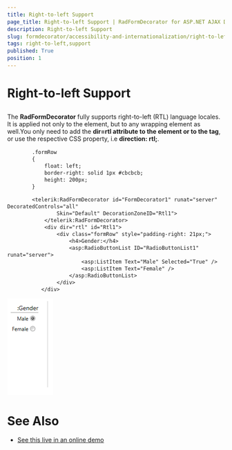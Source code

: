 ```yaml
---
title: Right-to-left Support
page_title: Right-to-left Support | RadFormDecorator for ASP.NET AJAX Documentation
description: Right-to-left Support
slug: formdecorator/accessibility-and-internationalization/right-to-left-support
tags: right-to-left,support
published: True
position: 1
---
```


# Right-to-left Support



## 

The **RadFormDecorator** fully supports right-to-left (RTL) language locales. It is applied not only to the<body> element, but to any wrapping element as well.You only need to add the **dir=rtl attribute to the element or to the <body> tag**, or use the respective CSS property, i.e **direction: rtl;**.

````ASPNET
	    .formRow
	    {
	        float: left;
	        border-right: solid 1px #cbcbcb;
	        height: 200px;
	    }
````



````ASPNET
	    <telerik:RadFormDecorator id="FormDecorator1" runat="server" DecoratedControls="all"
	            Skin="Default" DecorationZoneID="Rtl1">
	        </telerik:RadFormDecorator>
	        <div dir="rtl" id="Rtl1">
	            <div class="formRow" style="padding-right: 21px;">
	                <h4>Gender:</h4>
	                <asp:RadioButtonList ID="RadioButtonList1" runat="server">
	                    <asp:ListItem Text="Male" Selected="True" />
	                    <asp:ListItem Text="Female" />
	                </asp:RadioButtonList>
	            </div>
	       </div>
````

![radformdecorator-rtl-screenshot](images/radformdecorator-rtl-screenshot.png)

# See Also

 * [See this live in an online demo](http://demos.telerik.com/aspnet-ajax/formdecorator/examples/righttoleftsupport/defaultcs.aspx)
